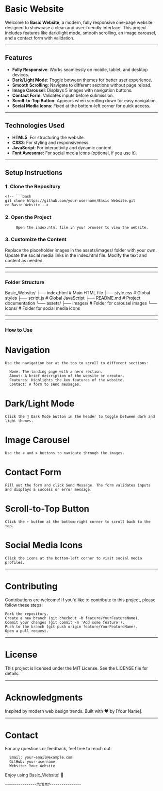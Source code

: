 # Basic Website

Welcome to **Basic Website**, a modern, fully responsive one-page website designed to showcase a clean and user-friendly interface. This project includes features like dark/light mode, smooth scrolling, an image carousel, and a contact form with validation.

---

## **Features**

- **Fully Responsive**: Works seamlessly on mobile, tablet, and desktop devices.
- **Dark/Light Mode**: Toggle between themes for better user experience.
- **Smooth Scrolling**: Navigate to different sections without page reload.
- **Image Carousel**: Displays 5 images with navigation buttons.
- **Contact Form**: Validates inputs before submission.
- **Scroll-to-Top Button**: Appears when scrolling down for easy navigation.
- **Social Media Icons**: Fixed at the bottom-left corner for quick access.

---

## **Technologies Used**

- **HTML5**: For structuring the website.
- **CSS3**: For styling and responsiveness.
- **JavaScript**: For interactivity and dynamic content.
- **Font Awesome**: For social media icons (optional, if you use it).

---

## **Setup Instructions**

### 1. **Clone the Repository**

    <!-- ```bash
    git clone https://github.com/your-username/Basic Website.git
    cd Basic Website -->
  
### 2. **Open the Project**
         Open the index.html file in your browser to view the website.

### 3. **Customize the Content**
Replace the placeholder images in the assets/images/ folder with your own.
Update the social media links in the index.html file.
Modify the text and content as needed.

------------------------------------
------------------------------------
### **Folder Structure**

Basic_Website/
├── index.html          # Main HTML file
├── style.css           # Global styles
├── script.js           # Global JavaScript
├── README.md           # Project documentation
└── assets/
 ├── images/         # Folder for carousel images
 └── icons/          # Folder for social media icons

------------------------------------
------------------------------------

### **How to Use**

  # Navigation
    Use the navigation bar at the top to scroll to different sections:

      Home: The landing page with a hero section.
      About: A brief description of the website or creator.
      Features: Highlights the key features of the website.
      Contact: A form to send messages.

  # Dark/Light Mode
    Click the 🌙 Dark Mode button in the header to toggle between dark and light themes.

  # Image Carousel
    Use the < and > buttons to navigate through the images.

  # Contact Form
    Fill out the form and click Send Message. The form validates inputs and displays a success or error message.

  # Scroll-to-Top Button
    Click the ↑ button at the bottom-right corner to scroll back to the top.

  # Social Media Icons
    Click the icons at the bottom-left corner to visit social media profiles.

------------------------------------
# **Contributing**

  Contributions are welcome! If you'd like to contribute to this project, please follow these steps:

    Fork the repository.
    Create a new branch (git checkout -b feature/YourFeatureName).
    Commit your changes (git commit -m 'Add some feature').
    Push to the branch (git push origin feature/YourFeatureName).
    Open a pull request.

------------------------------------
# **License**
  This project is licensed under the MIT License. See the LICENSE file for details.

------------------------------------
# **Acknowledgments**
  Inspired by modern web design trends.
  Built with ❤️ by [Your Name].

------------------------------------
# **Contact**
  For any questions or feedback, feel free to reach out:

      Email: your-email@example.com
      GitHub: your-username
      Website: Your Website

Enjoy using Basic_Website! 🚀

----------------#####----------------

